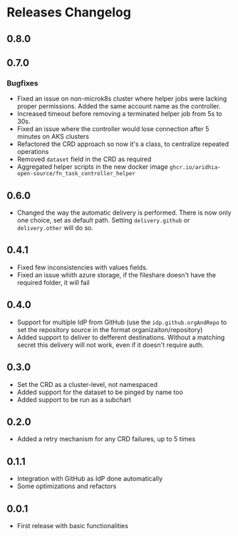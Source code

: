 # Releases Changelog

## 0.8.0


## 0.7.0
### Bugfixes
- Fixed an issue on non-microk8s cluster where helper jobs were lacking proper permissions. Added the same account name as the controller.
- Increased timeout before removing a terminated helper job from 5s to 30s.
- Fixed an issue where the controller would lose connection after 5 minutes on AKS clusters
- Refactored the CRD approach so now it's a class, to centralize repeated operations
- Removed `dataset` field in the CRD as required
- Aggregated helper scripts in the new docker image `ghcr.io/aridhia-open-source/fn_task_controller_helper`


## 0.6.0
- Changed the way the automatic delivery is performed. There is now only one choice, set as default path. Setting `delivery.github` or `delivery.other` will do so.

## 0.4.1
- Fixed few inconsistencies with values fields.
- Fixed an issue whith azure storage, if the fileshare doesn't have the required folder, it will fail

## 0.4.0
- Support for multiple IdP from GitHub (use the `idp.github.orgAndRepo` to set the repository source in the format organizaiton/repository)
- Added support to deliver to defferent destinations. Without a matching secret this delivery will not work, even if it doesn't require auth.

## 0.3.0
- Set the CRD as a cluster-level, not namespaced
- Added support for the dataset to be pinged by name too
- Added support to be run as a subchart

## 0.2.0
- Added a retry mechanism for any CRD failures, up to 5 times

## 0.1.1
- Integration with GitHub as IdP done automatically
- Some optimizations and refactors

## 0.0.1
- First release with basic functionalities
